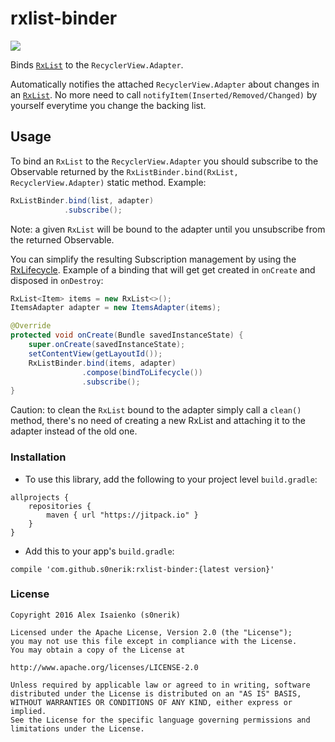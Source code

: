 # rxlist-binder
[![](https://jitpack.io/v/s0nerik/rxlist-binder.svg)](https://jitpack.io/#s0nerik/rxlist-binder)

Binds [`RxList`](https://github.com/s0nerik/rxlist) to the `RecyclerView.Adapter`.

Automatically notifies the attached `RecyclerView.Adapter` about changes in an [`RxList`](https://github.com/s0nerik/rxlist). No more need to call
`notifyItem(Inserted/Removed/Changed)` by yourself everytime you change the backing list.

## Usage
To bind an `RxList` to the `RecyclerView.Adapter` you should subscribe to the Observable returned
by the `RxListBinder.bind(RxList, RecyclerView.Adapter)` static method. Example:
```java
RxListBinder.bind(list, adapter)
            .subscribe();
```
Note: a given `RxList` will be bound to the adapter until you unsubscribe from the returned Observable.

You can simplify the resulting Subscription management by using the [RxLifecycle](https://github.com/trello/RxLifecycle).
Example of a binding that will get get created in `onCreate` and disposed in `onDestroy`:
```java
RxList<Item> items = new RxList<>();
ItemsAdapter adapter = new ItemsAdapter(items);

@Override
protected void onCreate(Bundle savedInstanceState) {
    super.onCreate(savedInstanceState);
    setContentView(getLayoutId());
    RxListBinder.bind(items, adapter)
                .compose(bindToLifecycle())
                .subscribe();
}
```
Caution: to clean the `RxList` bound to the adapter simply call a `clean()` method,
there's no need of creating a new RxList and attaching it to the adapter instead of the old one.

### Installation
- To use this library, add the following to your project level `build.gradle`:
```
allprojects {
    repositories {
        maven { url "https://jitpack.io" }
    }
}
```
- Add this to your app's `build.gradle`:
```
compile 'com.github.s0nerik:rxlist-binder:{latest version}'
```

### License

```
Copyright 2016 Alex Isaienko (s0nerik)

Licensed under the Apache License, Version 2.0 (the "License");
you may not use this file except in compliance with the License.
You may obtain a copy of the License at

http://www.apache.org/licenses/LICENSE-2.0

Unless required by applicable law or agreed to in writing, software
distributed under the License is distributed on an "AS IS" BASIS,
WITHOUT WARRANTIES OR CONDITIONS OF ANY KIND, either express or implied.
See the License for the specific language governing permissions and
limitations under the License.
```
